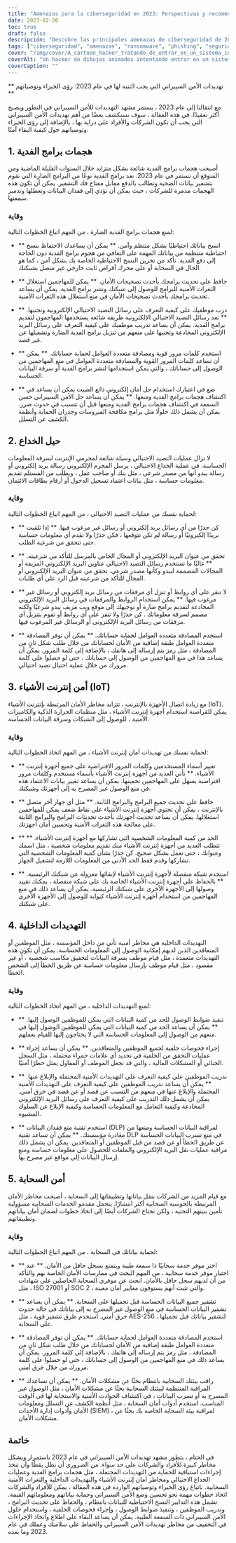 ```yaml
---
title: "Amenazas para la ciberseguridad en 2023: Perspectivas y recomendaciones de los expertos"
date: 2023-02-20
toc: true
draft: false
descripción: "Descubre las principales amenazas de ciberseguridad de 2023 y aprende a mantenerte a salvo con las recomendaciones de los expertos."
tags: ["ciberseguridad", "amenazas", "ransomware", "phishing", "seguridad IoT", "amenazas internas", "seguridad en la nube", "copia de seguridad de datos", "autenticación multifactor", "parches de seguridad", "formación de empleados", "controles de acceso", "verificación de antecedentes", "prevención de pérdida de datos", "proveedores en la nube", "cifrado de datos", "seguridad de redes", "seguridad de endpoints", "monitorización de redes", "análisis de vulnerabilidades"].
cover: "/img/cover/A_cartoon_hacker_tratando_de_entrar_en_un_sistema_informático.png"
coverAlt: "Un hacker de dibujos animados intentando entrar en un sistema informático mientras un escudo con un candado lo protege".
coverCaption: ""
---
```


 ** تهديدات الأمن السيبراني التي يجب التنبه لها في عام 2023: رؤى الخبراء وتوصياتهم **
 
 مع انتقالنا إلى عام 2023 ، يستمر مشهد التهديدات للأمن السيبراني في التطور ويصبح أكثر تعقيدًا. في هذه المقالة ، سوف نستكشف بعضًا من أهم تهديدات الأمن السيبراني التي يجب أن تكون الشركات والأفراد على دراية بها ، بالإضافة إلى رؤى الخبراء وتوصياتهم حول كيفية البقاء آمنًا.
 
 ## 1. هجمات برامج الفدية
 
 أصبحت هجمات برامج الفدية شائعة بشكل متزايد خلال السنوات القليلة الماضية ومن المتوقع أن تستمر في عام 2023. تعد برامج الفدية نوعًا من البرامج الضارة التي تقوم بتشفير بيانات الضحية وتطالب بالدفع مقابل مفتاح فك التشفير. يمكن أن تكون هذه الهجمات مدمرة للشركات ، حيث يمكن أن تؤدي إلى فقدان البيانات وتعطلها وتدمير سمعتها.
 
 ### وقاية
 
 لمنع هجمات برامج الفدية الضارة ، من المهم اتباع الخطوات التالية:
 
 - ** انسخ بياناتك احتياطيًا بشكل منتظم وآمن. ** يمكن أن يساعدك الاحتفاظ بنسخ احتياطية منتظمة من بياناتك المهمة على التعافي من هجوم برامج الفدية دون الحاجة إلى دفع الفدية. تأكد من تخزين النسخ الاحتياطية الخاصة بك بشكل آمن ، كما هو الحال في السحابة أو على محرك أقراص ثابت خارجي غير متصل بشبكتك.
 
 - ** حافظ على تحديث برامجك بأحدث تصحيحات الأمان. ** يمكن للمهاجمين استغلال الثغرات الأمنية للبرامج للوصول إلى شبكتك ونشر برامج الفدية. يمكن أن يساعد تحديث برامجك بأحدث تصحيحات الأمان في منع استغلال هذه الثغرات الأمنية.
 
 - ** درب موظفيك على كيفية التعرف على رسائل التصيد الاحتيالي الإلكترونية وتجنبها. ** تعد رسائل التصيد الاحتيالي الإلكترونية طريقة شائعة يستخدمها المهاجمون لتقديم برامج الفدية. يمكن أن يساعد تدريب موظفيك على كيفية التعرف على رسائل البريد الإلكتروني المخادعة وتجنبها على منعهم من تنزيل برامج الفدية الضارة وتشغيلها عن غير قصد.
 
 - ** استخدم كلمات مرور قوية ومصادقة متعددة العوامل لحماية حساباتك. ** يمكن أن تساعد كلمات المرور القوية والمصادقة متعددة العوامل في منع المهاجمين من الوصول إلى حساباتك ، والتي يمكن استخدامها لنشر برامج الفدية أو سرقة البيانات الحساسة.
 
 - ** ضع في اعتبارك استخدام حل أمان إلكتروني ذائع الصيت يمكن أن يساعد في اكتشاف هجمات برامج الفدية ومنعها. ** يمكن أن يساعد حل الأمن السيبراني حسن السمعة في اكتشاف هجمات برامج الفدية ومنعها قبل أن تتسبب في حدوث ضرر. يمكن أن يشمل ذلك حلولًا مثل برامج مكافحة الفيروسات وجدران الحماية وأنظمة الكشف عن التسلل.
 
 
 ## 2. حيل الخداع
 
 لا تزال عمليات التصيد الاحتيالي وسيلة شائعة لمجرمي الإنترنت لسرقة المعلومات الحساسة. في عملية الخداع الاحتيالي ، يرسل المجرم الإلكتروني رسالة بريد إلكتروني أو رسالة يبدو أنها من مصدر شرعي ، مثل بنك أو صاحب عمل ، ويطلب من المستلم تقديم معلومات حساسة ، مثل بيانات اعتماد تسجيل الدخول أو أرقام بطاقات الائتمان.
 
 ### وقاية
 
 لحماية نفسك من عمليات التصيد الاحتيالي ، من المهم اتباع الخطوات التالية:
 
 - ** كن حذرًا من أي رسائل بريد إلكتروني أو رسائل غير مرغوب فيها. ** إذا تلقيت بريدًا إلكترونيًا أو رسالة لم تكن تتوقعها ، فكن حذرًا ولا تقدم أي معلومات حساسة حتى تتحقق من شرعية الطلب.
 
 - ** تحقق من عنوان البريد الإلكتروني أو المجال الخاص بالمرسل للتأكد من شرعيته. ** غالبًا ما تستخدم رسائل التصيد الاحتيالي عناوين البريد الإلكتروني المزيفة أو المجالات المصممة لتبدو وكأنها مصدر شرعي. تحقق من عنوان البريد الإلكتروني أو المجال للتأكد من شرعيته قبل الرد على أي طلبات.
 
 - ** لا تنقر على أي روابط أو تنزل أي مرفقات من رسائل بريد إلكتروني أو رسائل غير مرغوب فيها. ** يمكن استخدام الروابط والمرفقات في رسائل البريد الإلكتروني المخادعة لتقديم برامج ضارة أو توجيهك إلى موقع ويب مزيف يبدو شرعيًا ولكنه مصمم لسرقة معلوماتك . كن حذرًا ولا تنقر على أي روابط أو تقوم بتنزيل أي مرفقات من رسائل البريد الإلكتروني أو الرسائل غير المرغوب فيها.
 
 - ** استخدم المصادقة متعددة العوامل لحماية حساباتك. ** يمكن أن توفر المصادقة متعددة العوامل طبقة إضافية من الأمان لحساباتك من خلال طلب شكل ثانٍ من المصادقة ، مثل رمز يتم إرساله إلى هاتفك ، بالإضافة إلى كلمة المرور. يمكن أن يساعد هذا في منع المهاجمين من الوصول إلى حساباتك ، حتى لو حصلوا على كلمة مرورك من خلال عملية احتيال تصيد احتيالي.
 
 
 ## 3. أمن إنترنت الأشياء (IoT)
 
 مع زيادة اتصال الأجهزة بالإنترنت ، تتزايد مخاطر الأمان المرتبطة بإنترنت الأشياء (IoT). يمكن للقراصنة استخدام أجهزة إنترنت الأشياء ، مثل منظمات الحرارة الذكية والكاميرات الأمنية ، للوصول إلى الشبكات وسرقة البيانات الحساسة.
 
 ### وقاية
 
 لحماية نفسك من تهديدات أمان إنترنت الأشياء ، من المهم اتخاذ الخطوات التالية:
 
 - ** تغيير أسماء المستخدمين وكلمات المرور الافتراضية على جميع أجهزة إنترنت الأشياء. ** تأتي العديد من أجهزة إنترنت الأشياء بأسماء مستخدم وكلمات مرور افتراضية يسهل على المهاجمين تخمينها. يمكن أن يساعد تغيير بيانات الاعتماد هذه في منع الوصول غير المصرح به إلى أجهزتك وشبكتك.
 
 - ** حافظ على تحديث جميع البرامج والبرامج الثابتة. ** مثل أي جهاز آخر متصل بالإنترنت ، يمكن أن تحتوي أجهزة إنترنت الأشياء على نقاط ضعف يمكن للمهاجمين استغلالها. يمكن أن يساعد تحديث أجهزتك بأحدث تحديثات البرامج والبرامج الثابتة على معالجة هذه الثغرات الأمنية وتحسين أمان أجهزتك.
 
 - ** الحد من كمية المعلومات الشخصية التي تشاركها مع أجهزة إنترنت الأشياء. ** تتطلب العديد من أجهزة إنترنت الأشياء منك تقديم معلومات شخصية ، مثل اسمك وعنوانك ، حتى تعمل بشكل صحيح. كن حذرًا بشأن كمية المعلومات الشخصية التي تشاركها وقدم فقط الحد الأدنى من المعلومات اللازمة لتشغيل الجهاز.
 
 - ** استخدم شبكة منفصلة لأجهزة إنترنت الأشياء لإبقائها معزولة عن شبكتك الرئيسية. ** بالحفاظ على أجهزة إنترنت الأشياء الخاصة بك على شبكة منفصلة ، يمكنك تقييد وصولها إلى الأجهزة الأخرى على شبكتك الرئيسية. يمكن أن يساعد ذلك في منع المهاجمين من استخدام أجهزة إنترنت الأشياء كبوابة للوصول إلى الأجهزة الأخرى على شبكتك.
 
 
 ## 4. التهديدات الداخلية
 
 التهديدات الداخلية هي مخاطر أمنية تأتي من داخل المؤسسة ، مثل الموظفين أو المتعاقدين الذين لديهم إمكانية الوصول إلى المعلومات الحساسة. يمكن أن تكون هذه التهديدات متعمدة ، مثل قيام موظف بسرقة البيانات لتحقيق مكاسب شخصية ، أو غير مقصود ، مثل قيام موظف بإرسال معلومات حساسة عن طريق الخطأ إلى الشخص الخطأ.
 
 ### وقاية
 
 لمنع التهديدات الداخلية ، من المهم اتخاذ الخطوات التالية:
 
 - ** تنفيذ ضوابط الوصول للحد من كمية البيانات التي يمكن للموظفين الوصول إليها. ** يمكن أن يساعد الحد من كمية البيانات التي يمكن للموظفين الوصول إليها في منعهم من الوصول إلى المعلومات الحساسة التي لا يحتاجون إليها للقيام بعملهم.
 
 - ** إجراء فحوصات خلفية لجميع الموظفين والمتعاقدين. ** يمكن أن يساعد إجراء عمليات التحقق من الخلفية في تحديد أي علامات حمراء محتملة ، مثل السجل الجنائي أو المشكلات المالية ، والتي قد تجعل الموظف أو المقاول يمثل خطرًا أمنيًا.
 
 - ** تدريب الموظفين على كيفية التعرف على التهديدات الأمنية المحتملة والإبلاغ عنها. ** يمكن أن يساعد تدريب الموظفين على كيفية التعرف على التهديدات الأمنية المحتملة والإبلاغ عنها في منعهم من التسبب عن قصد أو عن قصد في خرق أمني. يمكن أن يشمل ذلك التدريب على كيفية التعرف على رسائل البريد الإلكتروني المخادعة وكيفية التعامل مع المعلومات الحساسة وكيفية الإبلاغ عن السلوك المشبوه.
 
 - ** استخدم تقنية منع فقدان البيانات (DLP) لمراقبة البيانات الحساسة ومنعها من مغادرة مؤسستك. ** يمكن أن تساعد تقنية DLP في منع تسرب البيانات الحساسة عن طريق الخطأ أو عن قصد من قبل الموظفين أو المتعاقدين. يمكن أن يشمل ذلك مراقبة عمليات نقل البريد الإلكتروني والملفات للحصول على معلومات حساسة ومنع إرسال البيانات إلى مواقع غير مصرح بها.
 
 
 ## 5. أمن السحابة
 
 مع قيام المزيد من الشركات بنقل بياناتها وتطبيقاتها إلى السحابة ، أصبحت مخاطر الأمان المرتبطة بالحوسبة السحابية أكثر انتشارًا. يتحمل مقدمو الخدمات السحابية مسؤولية تأمين بنيتهم التحتية ، ولكن تحتاج الشركات أيضًا إلى اتخاذ خطوات لضمان أمان بياناتهم وتطبيقاتهم.
 
 ### وقاية
 
 لحماية بياناتك في السحابة ، من المهم اتباع الخطوات التالية:
 
 - ** اختر موفر خدمة سحابيًا ذا سمعة طيبة ويتمتع بسجل حافل من الأمان. ** عند اختيار موفر خدمة سحابية ، من المهم البحث في ممارسات الأمان الخاصة بهم والتأكد من أن لديهم سجل حافل بالأمان. ابحث عن موفري السحابة الحاصلين على شهادات ، مثل ISO 27001 أو SOC 2 ، والتي تثبت أنهم يستوفون معايير أمان معينة.
 
 - ** تشفير جميع البيانات الحساسة قبل تحميلها على السحابة. ** يمكن أن يساعد تشفير البيانات الحساسة في منع الوصول غير المصرح به إلى بياناتك في حالة حدوث خرق أمني. استخدم طرق تشفير قوية ، مثل AES-256 ، لتشفير بياناتك قبل تحميلها على السحابة.
 
 - ** استخدم المصادقة متعددة العوامل لحماية حساباتك. ** يمكن أن توفر المصادقة متعددة العوامل طبقة إضافية من الأمان لحساباتك من خلال طلب شكل ثانٍ من المصادقة ، مثل رمز يتم إرساله إلى هاتفك ، بالإضافة إلى كلمة المرور. يمكن أن يساعد ذلك في منع المهاجمين من الوصول إلى حساباتك ، حتى لو حصلوا على كلمة مرورك من خلال خرق أمني.
 
 - ** راقب بيئتك السحابية بانتظام بحثًا عن مشكلات الأمان. ** يمكن أن تساعدك المراقبة المنتظمة لبيئتك السحابية بحثًا عن مشكلات الأمان ، مثل الوصول غير المصرح به أو تسرب البيانات ، في اكتشاف الحوادث الأمنية والاستجابة لها في الوقت المناسب. استخدم أدوات أمان السحابة ، مثل أنظمة الكشف عن التسلل ومعلومات الأمان وأدوات إدارة الأحداث (SIEM) ، لمراقبة بيئة السحابة الخاصة بك بحثًا عن مشكلات الأمان.
 
 
 ## خاتمة
 
 في الختام ، يتطور مشهد تهديدات الأمن السيبراني في عام 2023 باستمرار ويشكل مخاطر كبيرة للأفراد والشركات على حد سواء. من الضروري أن تظل يقظًا وأن تتخذ إجراءات استباقية للحماية من التهديدات المحتملة ، مثل هجمات برامج الفدية وعمليات الخداع الاحتيالي ومخاطر أمان إنترنت الأشياء والتهديدات الداخلية والثغرات الأمنية السحابية. باتباع رؤى الخبراء وتوصياتهم الواردة في هذه المقالة ، يمكن للأفراد والشركات اتخاذ خطوات مهمة نحو تحسين وضع الأمن السيبراني وحماية بياناتهم ومعلوماتهم القيمة. تشمل هذه التدابير النسخ الاحتياطية للبيانات بانتظام ، والحفاظ على تحديث البرامج ، وتدريب الموظفين ، وتنفيذ ضوابط الوصول ، وإجراء فحوصات الخلفية ، واستخدام حلول الأمن السيبراني ذات السمعة الطيبة. يمكن أن يساعد البقاء على اطلاع واتخاذ الإجراءات في التخفيف من مخاطر تهديدات الأمن السيبراني والحفاظ على سلامتك وعملك في عام 2023 وما بعده.